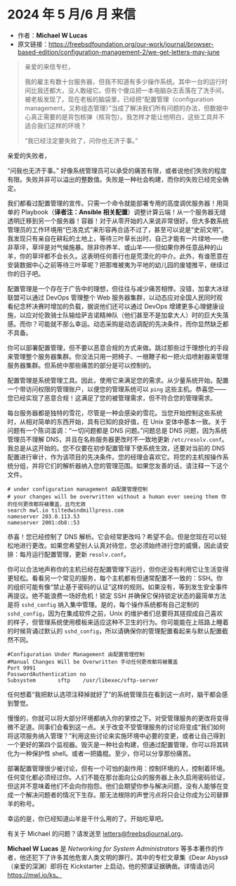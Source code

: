 # 2024 年 5 月/6 月 来信

- 作者：**Michael W Lucas**
- 原文链接：<https://freebsdfoundation.org/our-work/journal/browser-based-edition/configuration-management-2/we-get-letters-may-june>

> 亲爱的来信专栏，
>
> 我的雇主有数十台服务器，但我不知道有多少操作系统。其中一台的运行时间比我还都大，没人敢碰它。但有个傻瓜把一本电脑杂志丢落在了洗手间，被老板发现了。现在老板的脑袋里，已经把“配置管理（configuration management，又称组态管理）”当成了解决我们所有问题的办法，但数据中心真正需要的是背包核弹（核背包）。我怎样才能让他明白，这些工具并不适合我们这样的环境？
>
> “我已经注定要失败了，问你也无济于事。”

亲爱的失败者，

“问我也无济于事。” 好像系统管理员可以承受的痛苦有限，或者说他们失败的程度有限。失败并非可以溢出的整数值。失败是一种社会构建，而你的失败已经完全确定。

我们都看过配置管理的宣传。只需一个命令就能部署专用的高度调优服务器！用简单的 Playbook（**译者注：Ansible 相关配置**）调整计算云端！从一个服务器无缝透明迁移到另一个服务器！容器！对于从零开始的人来说非常很好。但大多数系统管理员的工作环境用“巴洛克式”来形容再合适不过了，甚至可以说是“史前文明”。我发现只有亲自在耕耘的土地上，等待三叶草长出时，自己才能有一片绿地——绝非草坪，草坪是对气候施暴。除非你养羊、或山羊——但如果你养任意品种的山羊，你的草坪都不会长久。这表明任何善行也是荒漠化的中介。此外，有谁愿意在安装数据中心之前等待三叶草呢？把那堆被夷为平地的幼儿园的废墟推平，继续过你的日子吧。

配置管理是一个存在于广告中的理想，但往往与减少痛苦相悖。没错，加拿大冰球联盟可以通过 DevOps 管理整个 Web 服务器集群，以动态应对全国人民同时观看纪念杯决赛时增加的负载，据说他们还可以通过 DevOps 增建更多心理健康设施，以应对伦敦骑士队输给萨吉诺精神队（他们甚至不是加拿大人）时的巨大失落感。而你？可能就不那么幸运。动态采购是动态调配的先决条件，而你显然缺乏都不具备。

你可以部署配置管理，但不要以恶意合规的方式来做。跳过那些过于理想化的手段来管理整个服务器集群。你没法只用一把椅子、一根鞭子和一把火焰喷射器来管理服务器集群。但系统中那些痛苦的部分是可以控制的。

配置管理是系统管理工具。因此，使用它来满足您的需求。从少量系统开始。配置一个带访问权限的管理账户，以便您的管理系统可以 `ping` 这些主机。恭喜您——您已经实现了恶意合规！这满足了您的被管理需求，但不符合您的管理需求。

每台服务器都是独特的雪花，尽管是一种会感染的雪花。当您开始控制这些系统时，从相对简单的东西开始，具有已知的良好值，在 Unix 变体中基本一致。关于问题有一个陈词滥调：“一切问题都是 DNS 问题。”问题总是 DNS 问题，因为系统管理员不理解 DNS，并且在名称服务器更改时不一致地更新 `/etc/resolv.conf`。我总是从这开始的。您不仅要在初步配置管理下使系统生效，还要对当前的 DNS 配置进行审计，作为该项目的先决条件。您的经理会喜欢它。将您的主机按操作系统分组，并将它们的解析器纳入您的管理范围。如果您友善的话，请注释一下这个文件。

```
# under configuration management 由配置管理控制
# your changes will be overwritten without a human ever seeing them 你的任何更改都将被覆盖，且均无效
search mwl.io tiltedwindmillpress.com
nameserver 203.0.113.53
nameserver 2001:db8::53
```

恭喜！您已经控制了 DNS 解析。它会经常更改吗？希望不会。但是您现在可以轻松地进行更改。如果您希望别人认真对待您，您必须始终进行您的威慑，因此请安排：每月运行配置管理，更新 `resolv.conf`。

你可以合法地声称你的主机已经在配置管理下运行，但你还没有利用它让生活变得更轻松。看看另一个常见的服务，每个主机都有但通常配置不一致的：SSH。你的组织可能有像“禁止基于密码的认证”这样的规则。如果没有，等到发生安全事件再提议。绝不能浪费一场好危机！锁定 SSH 并确保它保持锁定状态的最简单方法是将 `sshd_config` 纳入集中管理。是的，每个操作系统都有自己定制的 `sshd_config`，因为在集成软件之前，Unix 的维护者们总要将其搓捏成自己喜欢的样子，但管理系统使用模板来适应这种不卫生的行为。你可能能在上班路上睡着的时候背诵过默认的 `sshd_config`，所以请确保你的管理配置看起来与默认配置截然不同。

```
#Configuration Under Management 由配置管理控制
#Manual Changes Will be Overwritten 手动任何更改都将被覆盖
Port 9991
PasswordAuthentication no
Subsystem       sftp    /usr/libexec/sftp-server
```

任何想着“我把默认选项注释掉就好了”的系统管理员在看到这一点时，脑干都会感到警觉。

慢慢的，你就可以将大部分环境都纳入你的掌控之下。对受管理服务的更改将变得微不足道。同事们会看到这一点。关于改变不受管理服务的讨论将变成“我们如何将这项服务纳入管理？”利用这些讨论来实施环境中必要的变更，或者让自己得到一个更好的第四个监视器。毁灭是一种社会构建，但通过配置管理，你可以将其转化为一种保护性 shell。或者一把撬棍。至少，你可以分享那份痛苦。

部署配置管理很少被讨论，但有一个可怕的副作用：控制环境的人，控制着环境。任何变化都必须经过你。人们不能在那台面向公众的服务器上永久启用密码验证，但这并不意味着他们不会向你抱怨。他们会期望你参与解决问题，没有人能够在变成一个解决问题者的情况下生存。那无法根除的声誉污点将只会让你成为公司替罪羊的称号。

幸运的是，你已经知道山羊是干什么用的了。开始吃草吧。

有关于 Michael 的问题？请发送至 <letters@freebsdjournal.org>。

**Michael W Lucas** 是 *Networking for System Administrators* 等多本著作的作者，他还犯下了许多其他危害人类文明的罪行。其中的专栏文章集《Dear Abyss》（亲爱的深渊）即将在 Kickstarter 上启动，他的预谋证据确凿。详情请访问 https://mwl.io/ks。
